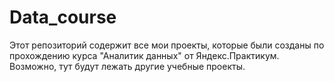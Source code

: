 # Data_course
Этот репозиторий содержит все мои проекты, которые были созданы по прохождению курса "Аналитик данных" от Яндекс.Практикум. Возможно, тут будут лежать другие учебные проекты.
